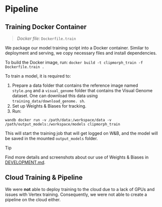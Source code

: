 # Pipeline

## Training Docker Container

> *Docker file:* `Dockerfile.train`

We package our model training script into a Docker container. Similar to 
deployment and serving, we copy necessary files and install dependencies.

To build the Docker image, run:
`docker build -t clipmorph_train -f Dockerfile.train .`

To train a model, it is required to:
1. Prepare a data folder that contains the reference image named `style.png` and a `visual_genome` folder that contains the Visual Genome 
   dataset. One can download this data using `training_data/download_genome.
   sh`.
2. Set up Weights & Biases for tracking.
3. Run:

`wandb docker run -v /path/data:/workspace/data -v 
/path/output_models:/workspace/models clipmorph_train`

This will start the training job that will get logged on W&B, and the model 
will be saved in the mounted `output_models` folder.

> [!TIP]
> Find more details and screenshots about our use of Weights & Biases in [DEVELOPMENT.md](DEVELOPMENT.md).

## Cloud Training & Pipeline

We were **not** able to deploy training to the cloud due to a lack of GPUs 
and issues with Vertex training. Consequently, we were not able to create a 
pipeline on the cloud either.
